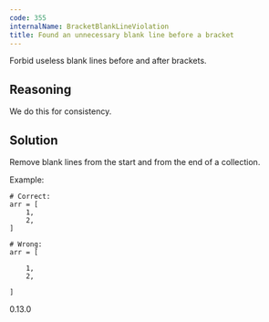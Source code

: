 ```yaml
---
code: 355
internalName: BracketBlankLineViolation
title: Found an unnecessary blank line before a bracket
---
```


Forbid useless blank lines before and after brackets.

## Reasoning
We do this for consistency.

## Solution
Remove blank lines from the start and from the end of a collection.

Example:

    # Correct:
    arr = [
        1,
        2,
    ]
    
    # Wrong:
    arr = [
    
        1,
        2,
    
    ]

<div class="versionadded">

0.13.0

</div>